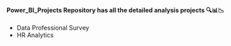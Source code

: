 #### Power_BI_Projects Repository has all the detailed analysis projects 🔍📊📉
* Data Professional Survey
* HR Analytics
